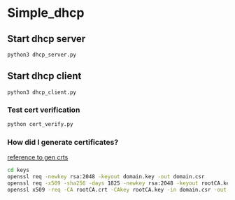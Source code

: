 # Simple_dhcp
## Start dhcp server
```
python3 dhcp_server.py
```
## Start dhcp client
```
python3 dhcp_client.py
```

### Test cert verification
```bash
python cert_verify.py
```

### How did I generate certificates?
[reference to gen crts](https://www.baeldung.com/openssl-self-signed-cert)
```bash
cd keys
openssl req -newkey rsa:2048 -keyout domain.key -out domain.csr
openssl req -x509 -sha256 -days 1825 -newkey rsa:2048 -keyout rootCA.key -out rootCA.crt
openssl x509 -req -CA rootCA.crt -CAkey rootCA.key -in domain.csr -out domain.crt -days 365 -CAcreateserial -extfile domain.ext
```